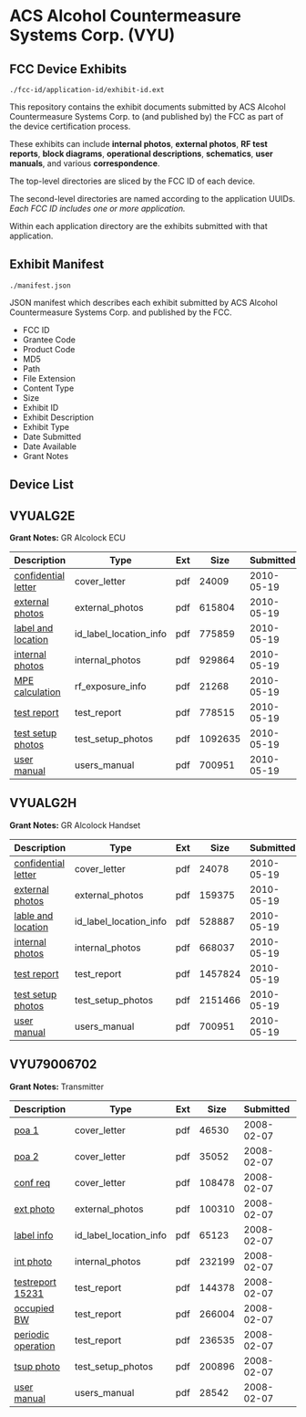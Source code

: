 # ACS Alcohol Countermeasure Systems Corp. (VYU)
## FCC Device Exhibits

```
./fcc-id/application-id/exhibit-id.ext
```

This repository contains the exhibit documents submitted by ACS Alcohol Countermeasure Systems Corp. to (and published by) the FCC as part of the device certification process.

These exhibits can include **internal photos**, **external photos**, **RF test reports**, **block diagrams**, **operational descriptions**, **schematics**, **user manuals**, and various **correspondence**.

The top-level directories are sliced by the FCC ID of each device.

The second-level directories are named according to the application UUIDs. *Each FCC ID includes one or more application.*

Within each application directory are the exhibits submitted with that application. 

## Exhibit Manifest

```
./manifest.json
```

JSON manifest which describes each exhibit submitted by ACS Alcohol Countermeasure Systems Corp. and published by the FCC.

- FCC ID
- Grantee Code
- Product Code
- MD5
- Path
- File Extension
- Content Type
- Size
- Exhibit ID
- Exhibit Description
- Exhibit Type
- Date Submitted
- Date Available
- Grant Notes

## Device List
## VYUALG2E
**Grant Notes:** GR Alcolock ECU

| Description | Type | Ext | Size | Submitted | Available |
| ----------- | ---- | --- | ---- | --------- | --------- |
| [confidential letter](VYUALG2E/96f3464187b547c908f4a1036200dbb9/1283772.pdf) | cover_letter | pdf | 24009 | 2010-05-19 | 2010-05-20 |
| [external photos](VYUALG2E/96f3464187b547c908f4a1036200dbb9/1283773.pdf) | external_photos | pdf | 615804 | 2010-05-19 | 2010-05-20 |
| [label and location](VYUALG2E/96f3464187b547c908f4a1036200dbb9/1283774.pdf) | id_label_location_info | pdf | 775859 | 2010-05-19 | 2010-05-20 |
| [internal photos](VYUALG2E/96f3464187b547c908f4a1036200dbb9/1283775.pdf) | internal_photos | pdf | 929864 | 2010-05-19 | 2010-05-20 |
| [MPE calculation](VYUALG2E/96f3464187b547c908f4a1036200dbb9/1283779.pdf) | rf_exposure_info | pdf | 21268 | 2010-05-19 | 2010-05-20 |
| [test report](VYUALG2E/96f3464187b547c908f4a1036200dbb9/1283781.pdf) | test_report | pdf | 778515 | 2010-05-19 | 2010-05-20 |
| [test setup photos](VYUALG2E/96f3464187b547c908f4a1036200dbb9/1283782.pdf) | test_setup_photos | pdf | 1092635 | 2010-05-19 | 2010-05-20 |
| [user manual](VYUALG2E/96f3464187b547c908f4a1036200dbb9/1283783.pdf) | users_manual | pdf | 700951 | 2010-05-19 | 2010-05-20 |
## VYUALG2H
**Grant Notes:** GR Alcolock Handset

| Description | Type | Ext | Size | Submitted | Available |
| ----------- | ---- | --- | ---- | --------- | --------- |
| [confidential letter](VYUALG2H/ba0c1cd86fafae315aaed930189f1ac2/1283786.pdf) | cover_letter | pdf | 24078 | 2010-05-19 | 2010-05-20 |
| [external photos](VYUALG2H/ba0c1cd86fafae315aaed930189f1ac2/1283787.pdf) | external_photos | pdf | 159375 | 2010-05-19 | 2010-05-20 |
| [lable and location](VYUALG2H/ba0c1cd86fafae315aaed930189f1ac2/1283788.pdf) | id_label_location_info | pdf | 528887 | 2010-05-19 | 2010-05-20 |
| [internal photos](VYUALG2H/ba0c1cd86fafae315aaed930189f1ac2/1283789.pdf) | internal_photos | pdf | 668037 | 2010-05-19 | 2010-05-20 |
| [test report](VYUALG2H/ba0c1cd86fafae315aaed930189f1ac2/1283794.pdf) | test_report | pdf | 1457824 | 2010-05-19 | 2010-05-20 |
| [test setup photos](VYUALG2H/ba0c1cd86fafae315aaed930189f1ac2/1283795.pdf) | test_setup_photos | pdf | 2151466 | 2010-05-19 | 2010-05-20 |
| [user manual](VYUALG2H/ba0c1cd86fafae315aaed930189f1ac2/1283783.pdf) | users_manual | pdf | 700951 | 2010-05-19 | 2010-05-20 |
## VYU79006702
**Grant Notes:** Transmitter

| Description | Type | Ext | Size | Submitted | Available |
| ----------- | ---- | --- | ---- | --------- | --------- |
| [poa 1](VYU79006702/c981cf07581c292b04dfc9402917dd1b/899645.pdf) | cover_letter | pdf | 46530 | 2008-02-07 | 2008-02-07 |
| [poa 2](VYU79006702/c981cf07581c292b04dfc9402917dd1b/885212.pdf) | cover_letter | pdf | 35052 | 2008-02-07 | 2008-02-07 |
| [conf req](VYU79006702/c981cf07581c292b04dfc9402917dd1b/899647.pdf) | cover_letter | pdf | 108478 | 2008-02-07 | 2008-02-07 |
| [ext photo](VYU79006702/c981cf07581c292b04dfc9402917dd1b/899648.pdf) | external_photos | pdf | 100310 | 2008-02-07 | 2008-02-07 |
| [label info](VYU79006702/c981cf07581c292b04dfc9402917dd1b/899650.pdf) | id_label_location_info | pdf | 65123 | 2008-02-07 | 2008-02-07 |
| [int photo](VYU79006702/c981cf07581c292b04dfc9402917dd1b/899649.pdf) | internal_photos | pdf | 232199 | 2008-02-07 | 2008-02-07 |
| [testreport 15231](VYU79006702/c981cf07581c292b04dfc9402917dd1b/899653.pdf) | test_report | pdf | 144378 | 2008-02-07 | 2008-02-07 |
| [occupied BW](VYU79006702/c981cf07581c292b04dfc9402917dd1b/899654.pdf) | test_report | pdf | 266004 | 2008-02-07 | 2008-02-07 |
| [periodic operation](VYU79006702/c981cf07581c292b04dfc9402917dd1b/899655.pdf) | test_report | pdf | 236535 | 2008-02-07 | 2008-02-07 |
| [tsup photo](VYU79006702/c981cf07581c292b04dfc9402917dd1b/899651.pdf) | test_setup_photos | pdf | 200896 | 2008-02-07 | 2008-02-07 |
| [user manual](VYU79006702/c981cf07581c292b04dfc9402917dd1b/899652.pdf) | users_manual | pdf | 28542 | 2008-02-07 | 2008-02-07 |

